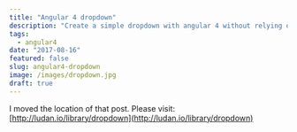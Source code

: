 ```yaml
---
title: "Angular 4 dropdown"
description: "Create a simple dropdown with angular 4 without relying on bootstrap"
tags:
  - angular4
date: "2017-08-16"
featured: false
slug: angular4-dropdown
image: /images/dropdown.jpg
draft: true
---
```


I moved the location of that post. Please visit: [http://ludan.io/library/dropdown](http://ludan.io/library/dropdown)